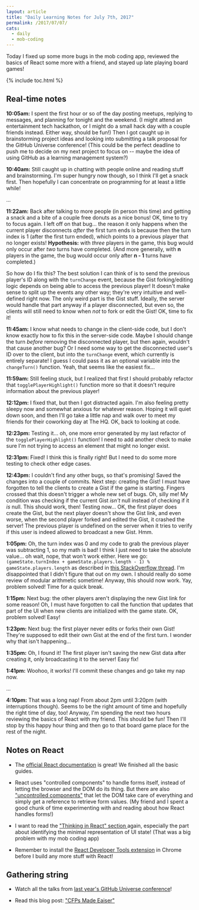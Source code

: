 ```yaml
---
layout: article
title: "Daily Learning Notes for July 7th, 2017"
permalink: /2017/07/07/
cats:
  - daily
  - mob-coding
---
```


Today I fixed up some more bugs in the mob coding app, reviewed the basics of React some more with a friend, and stayed up late playing board games!

{% include toc.html %}

## Real-time notes

**10:05am:** I spent the first hour or so of the day posting meetups, replying to messages, and planning for tonight and the weekend. (I might attend an entertainment tech hackathon, or I might do a small hack day with a couple friends instead. Either way, should be fun!) Then I got caught up in brainstorming project ideas and looking into submitting a talk proposal for the GitHub Universe conference! (This could be the perfect deadline to push me to decide on my next project to focus on -- maybe the idea of using GitHub as a learning management system?)

**10:40am:** Still caught up in chatting with people online and reading stuff and brainstorming. I'm super hungry now though, so I think I'll get a snack first. Then hopefully I can concentrate on programming for at least a little while!

...

**11:22am:** Back after talking to more people (in person this time) and getting a snack and a bite of a couple free donuts as a nice bonus! OK, time to try to focus again. I left off on that bug... the reason it only happens when the current player disconnects *after* the first turn ends is because then the turn index is 1 (after the first turn ended), which points to a previous player that no longer exists! **Hypothesis:** with *three* players in the game, this bug would only occur after *two* turns have completed. (And more generally, with **n** players in the game, the bug would occur only after **n - 1** turns have completed.)

So how do I fix this? The best solution I can think of is to send the previous player's ID along with the `turnChange` event, because the Gist forking/editing logic depends on being able to access the previous player! It doesn't make sense to split up the events any other way; they're very intuitive and well-defined right now. The only weird part is the Gist stuff. Ideally, the server would handle that part anyway if a player disconnected, but even so, the clients will still need to know when *not* to fork or edit the Gist! OK, time to fix it!

**11:45am:** I know what needs to change in the client-side code, but I don't know exactly how to fix this in the server-side code. Maybe I should change the turn *before* removing the disconnected player, but then again, wouldn't that cause another bug? Or I need some way to get the disconnected user's ID over to the client, but into the `turnChange` event, which currently is entirely separate! I guess I could pass it as an optional variable into the `changeTurn()` function. Yeah, that seems like the easiest fix...

**11:59am:** Still feeling stuck, but I realized that first I should probably refactor that `togglePlayerHighlight()` function more so that it doesn't require information about the previous player!

**12:12pm:** I fixed that, but then I got distracted again. I'm also feeling pretty sleepy now and somewhat anxious for whatever reason. Hoping it will quiet down soon, and then I'll go take a little nap and walk over to meet my friends for their coworking day at The HQ. OK, back to looking at code.

**12:23pm:** Testing it... oh, one more error generated by my last refactor of the `togglePlayerHighlight()` function! I need to add another check to make sure I'm not trying to access an element that might no longer exist.

**12:31pm:** Fixed! I think this is finally right! But I need to do some more testing to check other edge cases.

**12:43pm:** I couldn't find any other bugs, so that's promising! Saved the changes into a couple of commits. Next step: creating the Gist! I must have forgotten to tell the clients to create a Gist if the game is starting. Fingers crossed that this doesn't trigger a whole new set of bugs. Oh, silly me! My condition was checking if the current Gist *isn't* null instead of checking if it *is* null. This should work, then! Testing now... OK, the first player does create the Gist, but the next player doesn't show the Gist link, and even worse, when the second player forked and edited the Gist, it crashed the server! The previous player is undefined on the server when it tries to verify if this user is indeed allowed to broadcast a new Gist. Hmm.

**1:05pm:** Oh, the turn index was 0 and my code to grab the previous player was subtracting 1, so my math is bad! I think I just need to take the absolute value... oh wait, nope, that won't work either. Here we go: `(gameState.turnIndex + gameState.players.length - 1) % gameState.players.length` as described in [this StackOverflow thread](https://stackoverflow.com/questions/34551230/how-can-i-increment-and-decrement-an-integer-with-the-modulo-operator). I'm disappointed that I didn't figure that out on my own. I should really do some review of modular arithmetic sometime! Anyway, this should now work. Yay, problem solved! Time for a quick break.

**1:15pm:** Next bug: the other players aren't displaying the new Gist link for some reason! Oh, I must have forgotten to call the function that updates that part of the UI when new clients are initialized with the game state. OK, problem solved! Easy!

**1:23pm:** Next bug: the first player never edits or forks their own Gist! They're supposed to edit their own Gist at the end of the first turn. I wonder why that isn't happening...

**1:35pm:** Oh, I found it! The first player isn't saving the new Gist data after creating it, only broadcasting it to the server! Easy fix!

**1:41pm:** Woohoo, it works! I'll commit these changes and go take my nap now.

...

**4:10pm:** That was a long nap! From about 2pm until 3:20pm (with interruptions though). Seems to be the right amount of time and hopefully the right time of day, too! Anyway, I'm spending the next two hours reviewing the basics of React with my friend. This should be fun! Then I'll stop by this happy hour thing and then go to that board game place for the rest of the night.

## Notes on React

  - The [official React documentation](https://facebook.github.io/react/docs/hello-world.html) is great! We finished all the basic guides.

  - React uses "controlled components" to handle forms itself, instead of letting the browser and the DOM do its thing. But there are also ["uncontrolled components"](https://facebook.github.io/react/docs/uncontrolled-components.html) that let the DOM take care of everything and simply get a reference to retrieve form values. (My friend and I spent a good chunk of time experimenting with and reading about how React handles forms!)

  - I want to read the ["Thinking in React" section ](https://facebook.github.io/react/docs/thinking-in-react.html) again, especially the part about identifying the minimal representation of UI state! (That was a big problem with my mob coding app)

  - Remember to install the [React Developer Tools extension](https://github.com/facebook/react-devtools) in Chrome before I build any more stuff with React!

## Gathering string

  - Watch all the talks from [last year's GitHub Universe conference](https://githubuniverse.com/2016/program/sessions/)!

  - Read this blog post: ["CFPs Made Eaiser"](http://edunham.net/2016/06/23/cfps_made_easy.html)
